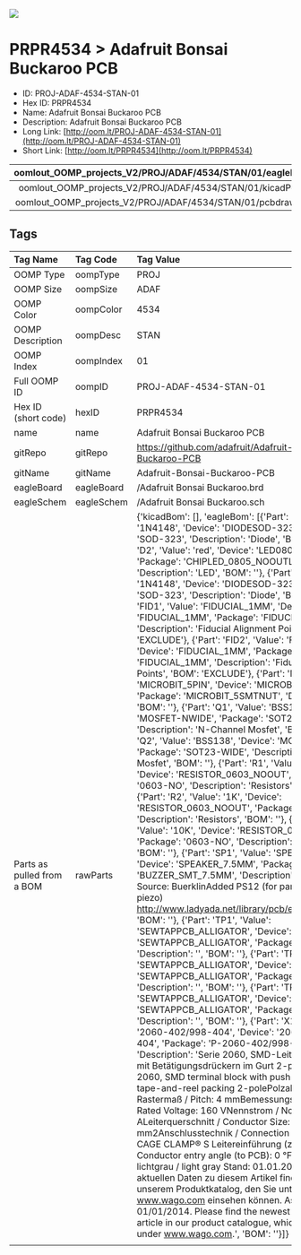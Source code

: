 


  
![][im]
# PRPR4534 > Adafruit Bonsai Buckaroo PCB

- ID: PROJ-ADAF-4534-STAN-01
- Hex ID: PRPR4534
- Name: Adafruit Bonsai Buckaroo PCB
- Description: Adafruit Bonsai Buckaroo PCB
- Long Link: [http://oom.lt/PROJ-ADAF-4534-STAN-01](http://oom.lt/PROJ-ADAF-4534-STAN-01)
- Short Link: [http://oom.lt/PRPR4534](http://oom.lt/PRPR4534)
  

|oomlout_OOMP_projects_V2/PROJ/ADAF/4534/STAN/01/eagleImage.png|oomlout_OOMP_projects_V2/PROJ/ADAF/4534/STAN/01/eagleSchemImage.png|oomlout_OOMP_projects_V2/PROJ/ADAF/4534/STAN/01/kicadPcb3dFront.png|oomlout_OOMP_projects_V2/PROJ/ADAF/4534/STAN/01/kicadPcb3dBack.png|
| :---: | :---: | :---: | :---: |
|oomlout_OOMP_projects_V2/PROJ/ADAF/4534/STAN/01/kicadPcb3d.png|oomlout_OOMP_projects_V2/PROJ/ADAF/4534/STAN/01/bomBack.png|oomlout_OOMP_projects_V2/PROJ/ADAF/4534/STAN/01/bomFront.png|oomlout_OOMP_projects_V2/PROJ/ADAF/4534/STAN/01/pcbdraw.svg|
|oomlout_OOMP_projects_V2/PROJ/ADAF/4534/STAN/01/pcbdrawBack.svg||||

## Tags
  

|Tag Name|Tag Code|Tag Value|
| :--- | :--- | :--- |
|OOMP Type|oompType|PROJ|
|OOMP Size|oompSize|ADAF|
|OOMP Color|oompColor|4534|
|OOMP Description|oompDesc|STAN|
|OOMP Index|oompIndex|01|
|Full OOMP ID|oompID|PROJ-ADAF-4534-STAN-01|
|Hex ID (short code)|hexID|PRPR4534|
|name|name|Adafruit Bonsai Buckaroo PCB|
|gitRepo|gitRepo|https://github.com/adafruit/Adafruit-Bonsai-Buckaroo-PCB|
|gitName|gitName|Adafruit-Bonsai-Buckaroo-PCB|
|eagleBoard|eagleBoard|/Adafruit Bonsai Buckaroo.brd|
|eagleSchem|eagleSchem|/Adafruit Bonsai Buckaroo.sch|
|Parts as pulled from a BOM|rawParts|{'kicadBom': [], 'eagleBom': [{'Part': 'D1', 'Value': '1N4148', 'Device': 'DIODESOD-323', 'Package': 'SOD-323', 'Description': 'Diode', 'BOM': ''}, {'Part': 'D2', 'Value': 'red', 'Device': 'LED0805_NOOUTLINE', 'Package': 'CHIPLED_0805_NOOUTLINE', 'Description': 'LED', 'BOM': ''}, {'Part': 'D6', 'Value': '1N4148', 'Device': 'DIODESOD-323', 'Package': 'SOD-323', 'Description': 'Diode', 'BOM': ''}, {'Part': 'FID1', 'Value': 'FIDUCIAL_1MM', 'Device': 'FIDUCIAL_1MM', 'Package': 'FIDUCIAL_1MM', 'Description': 'Fiducial Alignment Points', 'BOM': 'EXCLUDE'}, {'Part': 'FID2', 'Value': 'FIDUCIAL_1MM', 'Device': 'FIDUCIAL_1MM', 'Package': 'FIDUCIAL_1MM', 'Description': 'Fiducial Alignment Points', 'BOM': 'EXCLUDE'}, {'Part': 'MB2', 'Value': 'MICROBIT_5PIN', 'Device': 'MICROBIT_5PIN', 'Package': 'MICROBIT_5SMTNUT', 'Description': '', 'BOM': ''}, {'Part': 'Q1', 'Value': 'BSS138', 'Device': 'MOSFET-NWIDE', 'Package': 'SOT23-WIDE', 'Description': 'N-Channel Mosfet', 'BOM': ''}, {'Part': 'Q2', 'Value': 'BSS138', 'Device': 'MOSFET-NWIDE', 'Package': 'SOT23-WIDE', 'Description': 'N-Channel Mosfet', 'BOM': ''}, {'Part': 'R1', 'Value': '10K', 'Device': 'RESISTOR_0603_NOOUT', 'Package': '0603-NO', 'Description': 'Resistors', 'BOM': ''}, {'Part': 'R2', 'Value': '1K', 'Device': 'RESISTOR_0603_NOOUT', 'Package': '0603-NO', 'Description': 'Resistors', 'BOM': ''}, {'Part': 'R12', 'Value': '10K', 'Device': 'RESISTOR_0603_NOOUT', 'Package': '0603-NO', 'Description': 'Resistors', 'BOM': ''}, {'Part': 'SP1', 'Value': 'SPEAKER_7.5MM', 'Device': 'SPEAKER_7.5MM', 'Package': 'BUZZER_SMT_7.5MM', 'Description': 'SPEAKER Source: BuerklinAdded PS12 (for part # PS1240 piezo) http://www.ladyada.net/library/pcb/eaglelibrary.html', 'BOM': ''}, {'Part': 'TP1', 'Value': 'SEWTAPPCB_ALLIGATOR', 'Device': 'SEWTAPPCB_ALLIGATOR', 'Package': 'PCB_ALLI', 'Description': '', 'BOM': ''}, {'Part': 'TP2', 'Value': 'SEWTAPPCB_ALLIGATOR', 'Device': 'SEWTAPPCB_ALLIGATOR', 'Package': 'PCB_ALLI', 'Description': '', 'BOM': ''}, {'Part': 'TP3', 'Value': 'SEWTAPPCB_ALLIGATOR', 'Device': 'SEWTAPPCB_ALLIGATOR', 'Package': 'PCB_ALLI', 'Description': '', 'BOM': ''}, {'Part': 'X1', 'Value': '2060-402/998-404', 'Device': '2060-402/998-404', 'Package': 'P-2060-402/998-404', 'Description': 'Serie 2060,  SMD-Leiterplattenklemme mit Betätigungsdrückern im Gurt 2-polig / Series 2060,  SMD terminal block with push-buttons in tape-and-reel packing 2-polePolzahl / Pole No.: 2 Rastermaß / Pitch: 4  mmBemessungsspannung / Rated Voltage: 160 VNennstrom / Nominal Current: 9 ALeiterquerschnitt / Conductor Size: 0.2 - 0.75 mm2Anschlusstechnik / Connection Technology: CAGE CLAMP® S Leitereinführung (zur Platine) / Conductor entry angle (to PCB): 0 °Farbe / Color: lichtgrau / light gray Stand: 01.01.2014. Die jeweils aktuellen Daten zu diesem Artikel finden Sie in unserem Produktkatalog, den Sie unter www.wago.com einsehen können.  As of: 01/01/2014. Please find the newest data for this article in our product catalogue, which can be viewed under www.wago.com.', 'BOM': ''}]}|
||||



[im]: PROJ/ADAF/4534/STAN/01/kicadPcb3d_450.png
